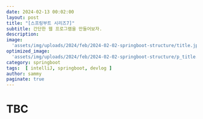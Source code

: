 ```yaml
---
date: 2024-02-13 00:02:00
layout: post
title: "[스프링부트 시리즈7]"
subtitle: 간단한 웹 프로그램을 만들어보자.
description: 
image: 
  'assets/img/uploads/2024/feb/2024-02-02-springboot-structure/title.jpg'
optimized_image:    
  'assets/img/uploads/2024/feb/2024-02-02-springboot-structure/p_title.jpg'
category: springboot
tags:  [ intelliJ, springboot, devlog ]
author: sammy
paginate: true
---
```


# TBC